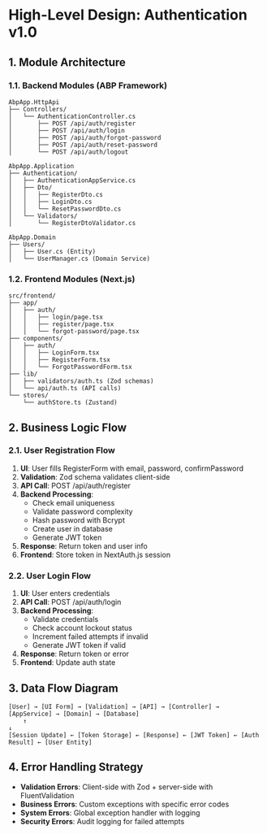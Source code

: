 # High-Level Design: Authentication v1.0

## 1. Module Architecture

### 1.1. Backend Modules (ABP Framework)

```
AbpApp.HttpApi
├── Controllers/
│   └── AuthenticationController.cs
│       ├── POST /api/auth/register
│       ├── POST /api/auth/login
│       ├── POST /api/auth/forgot-password
│       ├── POST /api/auth/reset-password
│       └── POST /api/auth/logout

AbpApp.Application
├── Authentication/
│   ├── AuthenticationAppService.cs
│   ├── Dto/
│   │   ├── RegisterDto.cs
│   │   ├── LoginDto.cs
│   │   └── ResetPasswordDto.cs
│   └── Validators/
│       └── RegisterDtoValidator.cs

AbpApp.Domain
├── Users/
│   ├── User.cs (Entity)
│   └── UserManager.cs (Domain Service)
```

### 1.2. Frontend Modules (Next.js)

```
src/frontend/
├── app/
│   ├── auth/
│   │   ├── login/page.tsx
│   │   ├── register/page.tsx
│   │   └── forgot-password/page.tsx
├── components/
│   ├── auth/
│   │   ├── LoginForm.tsx
│   │   ├── RegisterForm.tsx
│   │   └── ForgotPasswordForm.tsx
├── lib/
│   ├── validators/auth.ts (Zod schemas)
│   └── api/auth.ts (API calls)
└── stores/
    └── authStore.ts (Zustand)
```

## 2. Business Logic Flow

### 2.1. User Registration Flow

1. **UI**: User fills RegisterForm with email, password, confirmPassword
2. **Validation**: Zod schema validates client-side
3. **API Call**: POST /api/auth/register
4. **Backend Processing**:
   - Check email uniqueness
   - Validate password complexity
   - Hash password with Bcrypt
   - Create user in database
   - Generate JWT token
5. **Response**: Return token and user info
6. **Frontend**: Store token in NextAuth.js session

### 2.2. User Login Flow

1. **UI**: User enters credentials
2. **API Call**: POST /api/auth/login
3. **Backend Processing**:
   - Validate credentials
   - Check account lockout status
   - Increment failed attempts if invalid
   - Generate JWT token if valid
4. **Response**: Return token or error
5. **Frontend**: Update auth state

## 3. Data Flow Diagram

```
[User] → [UI Form] → [Validation] → [API] → [Controller] → [AppService] → [Domain] → [Database]
    ↑                                                                                    ↓
[Session Update] ← [Token Storage] ← [Response] ← [JWT Token] ← [Auth Result] ← [User Entity]
```

## 4. Error Handling Strategy

- **Validation Errors**: Client-side with Zod + server-side with FluentValidation
- **Business Errors**: Custom exceptions with specific error codes
- **System Errors**: Global exception handler with logging
- **Security Errors**: Audit logging for failed attempts
